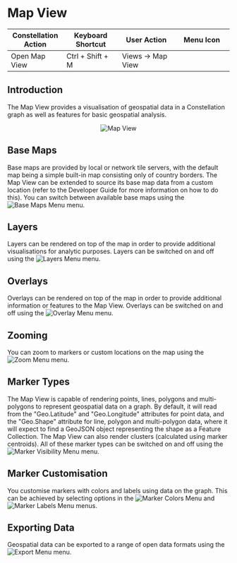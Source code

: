 # Map View

<table class="table table-striped">
<colgroup>
<col style="width: 25%" />
<col style="width: 25%" />
<col style="width: 25%" />
<col style="width: 25%" />
</colgroup>
<thead>
<tr class="header">
<th>Constellation Action</th>
<th>Keyboard Shortcut</th>
<th>User Action</th>
<th>Menu Icon</th>
</tr>
</thead>
<tbody>
<tr class="odd">
<td>Open Map View</td>
<td>Ctrl + Shift + M</td>
<td>Views -&gt; Map View</td>
<td><div style="text-align: center">
<img src="../constellation/CoreMapView/src/au/gov/asd/tac/constellation/views/mapview/docs/resources/map-view.png" width="16" height="16" />
</div></td>
</tr>
</tbody>
</table>

## Introduction

The Map View provides a visualisation of geospatial data in a
Constellation graph as well as features for basic geospatial analysis.

<div style="text-align: center">

<img src="../constellation/CoreMapView/src/au/gov/asd/tac/constellation/views/mapview/docs/resources/MapView.png" alt="Map
View" />

</div>

## Base Maps

Base maps are provided by local or network tile servers, with the
default map being a simple built-in map consisting only of country
borders. The Map View can be extended to source its base map data from a
custom location (refer to the Developer Guide for more information on
how to do this). You can switch between available base maps using the
<img src="../constellation/CoreMapView/src/au/gov/asd/tac/constellation/views/mapview/docs/resources/MapBaseMapsMenu.png" alt="Base Maps
Menu" />
menu.

## Layers

Layers can be rendered on top of the map in order to provide additional
visualisations for analytic purposes. Layers can be switched on and off
using the <img src="../constellation/CoreMapView/src/au/gov/asd/tac/constellation/views/mapview/docs/resources/MapLayersMenu.png" alt="Layers
Menu" />
menu.

## Overlays

Overlays can be rendered on top of the map in order to provide
additional information or features to the Map View. Overlays can be
switched on and off using the <img src="../constellation/CoreMapView/src/au/gov/asd/tac/constellation/views/mapview/docs/resources/MapOverlayMenu.png" alt="Overlay
Menu" />
menu.

## Zooming

You can zoom to markers or custom locations on the map using the <img src="../constellation/CoreMapView/src/au/gov/asd/tac/constellation/views/mapview/docs/resources/MapZoomMenu.png" alt="Zoom
Menu" />
menu.

## Marker Types

The Map View is capable of rendering points, lines, polygons and
multi-polygons to represent geospatial data on a graph. By default, it
will read from the "Geo.Latitude" and "Geo.Longitude" attributes for
point data, and the "Geo.Shape" attribute for line, polygon and
multi-polygon data, where it will expect to find a GeoJSON object
representing the shape as a Feature Collection. The Map View can also
render clusters (calculated using marker centroids). All of these marker
types can be switched on and off using the <img src="../constellation/CoreMapView/src/au/gov/asd/tac/constellation/views/mapview/docs/resources/MapMarkerVisibilityMenu.png" alt="Marker Visibility
Menu" />
menu.

## Marker Customisation

You customise markers with colors and labels using data on the graph.
This can be achieved by selecting options in the <img src="../constellation/CoreMapView/src/au/gov/asd/tac/constellation/views/mapview/docs/resources/MapMarkerColorsMenu.png" alt="Marker Colors
Menu" />
and <img src="../constellation/CoreMapView/src/au/gov/asd/tac/constellation/views/mapview/docs/resources/MapMarkerLabelsMenu.png" alt="Marker Labels
Menu" />
menus.

## Exporting Data

Geospatial data can be exported to a range of open data formats using
the <img src="../constellation/CoreMapView/src/au/gov/asd/tac/constellation/views/mapview/docs/resources/MapExportMenu.png" alt="Export
Menu" />
menu.

